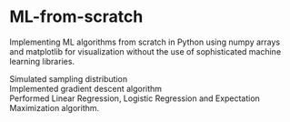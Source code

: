 # ML-from-scratch
Implementing ML algorithms from scratch in Python using numpy arrays and matplotlib for visualization without the use of sophisticated machine learning libraries.

Simulated sampling distribution  
Implemented gradient descent algorithm  
Performed Linear Regression, Logistic Regression and Expectation Maximization algorithm.
